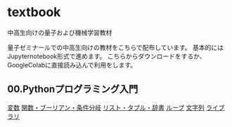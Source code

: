 # textbook
中高生向けの量子および機械学習教材

量子ゼミナールでの中高生向けの教材をこちらで配布しています。 基本的にはJupyternotebook形式で進めます。
こちらからダウンロードをするか、GoogleColabに直接読み込んで利用をします。

## 00.Pythonプログラミング入門
[変数](https://github.com/quantumseminar/textbook/blob/main/00python/python1.ipynb)
[関数・ブーリアン・条件分岐](https://github.com/quantumseminar/textbook/blob/main/00python/python2.ipynb)
[リスト・タプル・辞書](https://github.com/quantumseminar/textbook/blob/main/00python/python3_list.ipynb)
[ループ](https://github.com/quantumseminar/textbook/blob/main/00python/python4_loop.ipynb)
[文字列](https://github.com/quantumseminar/textbook/blob/main/00python/python5_strings.ipynb)
[ライブラリ](https://github.com/quantumseminar/textbook/blob/main/00python/python6_libraries.ipynb)
